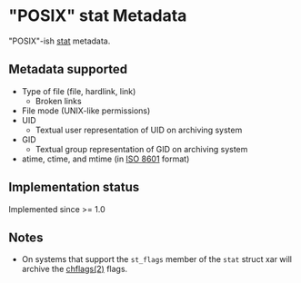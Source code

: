 # "POSIX" stat Metadata #

"POSIX"-ish [stat](http://www.opengroup.org/onlinepubs/009695399/functions/stat.html) metadata.

## Metadata supported ##

  * Type of file (file, hardlink, link)
    * Broken links
  * File mode (UNIX-like permissions)
  * UID
    * Textual user representation of UID on archiving system
  * GID
    * Textual group representation of GID on archiving system
  * atime, ctime, and mtime (in [ISO 8601](http://en.wikipedia.org/wiki/ISO_8601) format)

## Implementation status ##

Implemented since >= 1.0

## Notes ##

  * On systems that support the `st_flags` member of the `stat` struct xar will archive the [chflags(2)](metadata_chflags.md) flags.
